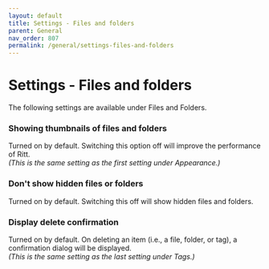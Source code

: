 ```yaml
---
layout: default
title: Settings - Files and folders
parent: General
nav_order: 807
permalink: /general/settings-files-and-folders
---
```


# Settings - Files and folders

The following settings are available under Files and Folders.

### Showing thumbnails of files and folders
Turned on by default. Switching this option off will improve the performance of Ritt.<br/>
*(This is the same setting as the first setting under Appearance.)*

### Don't show hidden files or folders
Turned on by default. Switching this off will show hidden files and folders.

### Display delete confirmation
Turned on by default. On deleting an item (i.e., a file, folder, or tag), a confirmation dialog will be displayed.<br/>
*(This is the same setting as the last setting under Tags.)*